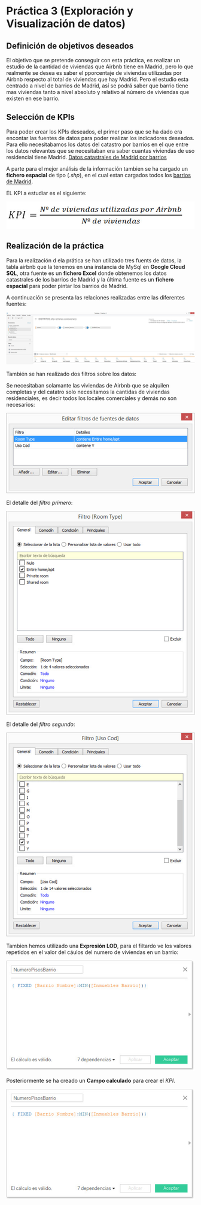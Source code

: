 # Práctica 3 (Exploración y Visualización de datos)

## Definición de objetivos deseados


El objetivo que se pretende conseguir con esta práctica, es realizar un estudio de la cantidad de viviendas que Airbnb tiene en Madrid, pero lo que realmente se desea es saber el pporcentaje de viviendas utilizadas por Airbnb respecto al total de viviendas que hay Madrid. Pero el estudio esta centrado a nivel de barrios de Madrid, así se podrá saber que barrio tiene mas viviendas tanto a nivel absoluto y relativo al número de viviendas que existen en ese barrio.

## Selección de KPIs

Para poder crear los KPIs deseados, el primer paso que se ha dado era encontar las fuentes de datos para poder realizar los indicadores deseados. Para ello necesitabamos los datos del catastro por barrios en el que entre los datos relevantes que se necesitaban era saber cuantas viviendas de uso residencial tiene Madrid. [Datos catastrales de Madrid por barrios](fuentes/datos_catastrales.xls)

A parte para el mejor análisis de la información tambien se ha cargado un __fichero espacial__ de tipo (_.shp_), en el cual estan cargados todos los [barrios de Madrid](fuentes/shp_barrios/).

EL KPI a estudiar es el siguiente: 

![KPI](/imagenes/formula_kpi.jpg "KPI")

## Realización de la práctica

Para la realización d ela prática se han utilizado tres fuents de datos, la tabla airbnb que la tenemos en una instancia de MySql en **Google Cloud SQL**, otra fuente es un **fichero Excel** donde obtenemos los datos catastrales de los barrios de Madrid y la última fuente es un **fichero espacial** para poder pintar los barrios de Madrid.

A continuación se presenta las relaciones realizadas entre las diferentes fuentes:

![Fuentes](/imagenes/cloudSql.jpg "Fuentes")

También se han realizado dos filtros sobre los datos:

Se necesitaban solamante las viviendas de Airbnb que se alquilen completas y del catatro solo necesitamos la cantidas de viviendas residenciales, es decir todos los locales comerciales y demás no son necesarios:

![Filtros](/imagenes/filtros.jpg "Filtros")

El detalle del _filtro primero_:

![Filtro1](/imagenes/filtro1.jpg "Filtro1")

El detalle del _filtro segundo_:

![Filtro2](/imagenes/filtro2.jpg "Filtro2")


Tambien hemos utilizado una **Expresión LOD**, para el filtardo ve los valores repetidos en el valor del cáulos del numero de viviendas en un barrio:

![Numero de viviendas](/imagenes/numeroViviendas.jpg "Numero de viviendas")

Posteriormente se ha creado un **Campo calculado** para crear el _KPI_. 

![kpi](/imagenes/numeroViviendas.jpg "Kpi")





